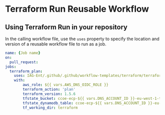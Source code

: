 # Terraform Run Reusable Workflow

## Using Terraform Run in your repository

In the calling workflow file, use the `uses` property to specify the location and version of a
reusable workflow file to run as a job.

```yml
name: {Job name}
on:
  pull_request:
jobs:
  terraform_plan:
    uses: IAG-Ent/.github/.github/workflow-templates/terraform/terraform_run.yml@main
    with:
        aws_role: ${{ vars.AWS_DNS_OIDC_ROLE }}
        terraform_action: 'plan'
        terraform_version: 1.5.6
        tfstate_bucket: ccoe-ecp-${{ vars.DNS_ACCOUNT_ID }}-eu-west-1-tfstate
        tfstate_dynamodb_table: ccoe-ecp-${{ vars.DNS_ACCOUNT_ID }}-eu-west-1-tfstate
        tf_working_dir: terraform
```
